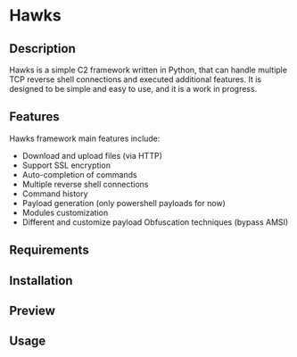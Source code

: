 # Hawks 

## Description
Hawks is a simple C2 framework written in Python, that can handle multiple TCP reverse shell connections and executed additional features. It is designed to be simple and easy to use, and it is a work in progress.

## Features

Hawks framework main features include:

- Download and upload files (via HTTP)
- Support SSL encryption 
- Auto-completion of commands
- Multiple reverse shell connections
- Command history
- Payload generation (only powershell payloads for now)
- Modules customization
- Different and customize payload Obfuscation techniques (bypass AMSI)

## Requirements

## Installation

## Preview

## Usage




